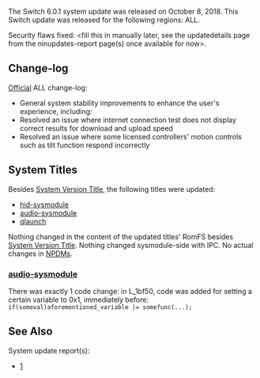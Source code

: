 The Switch 6.0.1 system update was released on October 8, 2018. This
Switch update was released for the following regions: ALL.

Security flaws fixed: \<fill this in manually later, see the
updatedetails page from the ninupdates-report page(s) once available for
now\>.

## Change-log

[Official](https://en-americas-support.nintendo.com/app/answers/detail/a_id/22525/p/897)
ALL change-log:

  - General system stability improvements to enhance the user's
    experience, including:
  - Resolved an issue where internet connection test does not display
    correct results for download and upload speed
  - Resolved an issue where some licensed controllers' motion controls
    such as tilt function respond incorrectly

## System Titles

Besides [System Version Title](System%20Version%20Title.md "wikilink"),
the following titles were updated:

  - [hid-sysmodule](HID%20services.md "wikilink")
  - [audio-sysmodule](Audio%20services.md "wikilink")
  - [qlaunch](Qlaunch.md "wikilink")

Nothing changed in the content of the updated titles' RomFS besides
[System Version Title](System%20Version%20Title.md "wikilink"). Nothing
changed sysmodule-side with IPC. No actual changes in
[NPDMs](NPDM.md "wikilink").

### [audio-sysmodule](Audio%20services.md "wikilink")

There was exactly 1 code change: in L\_1bf50, code was added for setting
a certain variable to 0x1, immediately before:
`if(someval)aforementioned_variable |= somefunc(...);`

## See Also

System update
    report(s):

  - [1](https://yls8.mtheall.com/ninupdates/reports.php?date=10-08-18_08-05-09&sys=hac)

